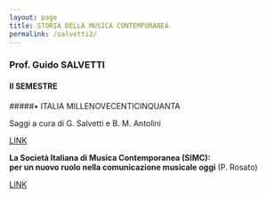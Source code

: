 ```yaml
---
layout: page
title: STORIA DELLA MUSICA CONTEMPORANEA
permalink: /salvetti2/
---
```


### Prof. Guido SALVETTI
#### II SEMESTRE


#####• ITALIA MILLENOVECENTICINQUANTA


Saggi a cura di G. Salvetti e B. M. Antolini  

<a href="https://www.dropbox.com/sh/px7gxax8w4dbu25/AACCm-BfrpkKoHq6tNFx6ZIea?dl=0" target="_blank">LINK</a>


**La Società Italiana di Musica Contemporanea (SIMC):   
per un nuovo ruolo nella comunicazione musicale oggi**  (P. Rosato)   

 <a href="https://www.dropbox.com/s/b5fvw2u8fas1ry9/simc%20appunti.pdf?dl=0" target="_blank">LINK</a>
